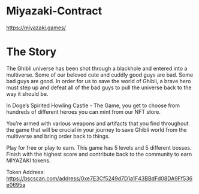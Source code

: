 # Miyazaki-Contract
https://miyazaki.games/
# The Story
The Ghibli universe has been shot through a blackhole and entered into a multiverse. Some of our beloved cute and cuddly good guys are bad. Some bad guys are good. In order for us to save the world of Ghibli, a brave hero must step up and defeat all of the bad guys to pull the universe back to the way it should be.   

In Doge’s Spirited Howling Castle - The Game, you get to choose from hundreds of different heroes you can mint from our NFT store.   

You’re armed with various weapons and artifacts that you find throughout the game that will be crucial in your journey to save Ghibli world from the multiverse and bring order back to things.   

Play for free or play to earn. This game has 5 levels and 5 different bosses. Finish with the highest score and contribute back to the community to earn MIYAZAKI tokens.   

Token Address: https://bscscan.com/address/0xe7E3Cf5249d7D1a1F43BBdFd08DA9Ff536e0695a
